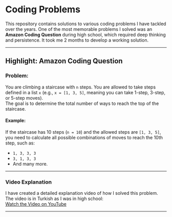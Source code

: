 # Coding Problems

This repository contains solutions to various coding problems I have tackled over the years. One of the most memorable problems I solved was an **Amazon Coding Question** during high school, which required deep thinking and persistence. It took me 2 months to develop a working solution.

---

## Highlight: Amazon Coding Question

### Problem:

You are climbing a staircase with `n` steps. You are allowed to take steps defined in a list `x` (e.g., `x = [1, 3, 5]`, meaning you can take 1-step, 3-step, or 5-step moves).  
The goal is to determine the total number of ways to reach the top of the staircase.

#### Example:
If the staircase has 10 steps (`n = 10`) and the allowed steps are `[1, 3, 5]`, you need to calculate all possible combinations of moves to reach the 10th step, such as:
- `1, 3, 3, 3`
- `3, 1, 3, 3`
- And many more.

---

### Video Explanation

I have created a detailed explanation video of how I solved this problem. The video is in Turkish as I was in high school:  
[Watch the Video on YouTube](https://www.youtube.com/watch?v=UXcp9BUD4fU&ab_channel=G%C3%B6kdenizK)

---
